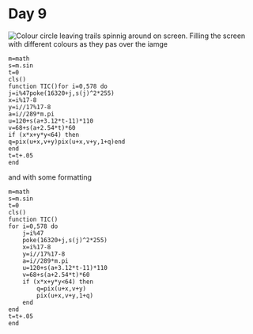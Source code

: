 # Day 9
![Colour circle leaving trails spinnig around on screen. Filling the screen with different colours as they pas over the iamge](./day09.gif)
```
m=math
s=m.sin
t=0
cls()
function TIC()for i=0,578 do
j=i%47poke(16320+j,s(j)^2*255)
x=i%17-8
y=i//17%17-8
a=i//289*m.pi
u=120+s(a+3.12*t-11)*110
v=68+s(a+2.54*t)*60
if (x*x+y*y<64) then
q=pix(u+x,v+y)pix(u+x,v+y,1+q)end
end
t=t+.05
end
```

and with some formatting

```
m=math
s=m.sin
t=0
cls()
function TIC()
for i=0,578 do
    j=i%47
    poke(16320+j,s(j)^2*255)
    x=i%17-8
    y=i//17%17-8
    a=i//289*m.pi
    u=120+s(a+3.12*t-11)*110
    v=68+s(a+2.54*t)*60
    if (x*x+y*y<64) then
        q=pix(u+x,v+y)
        pix(u+x,v+y,1+q)
    end
end
t=t+.05
end
```
